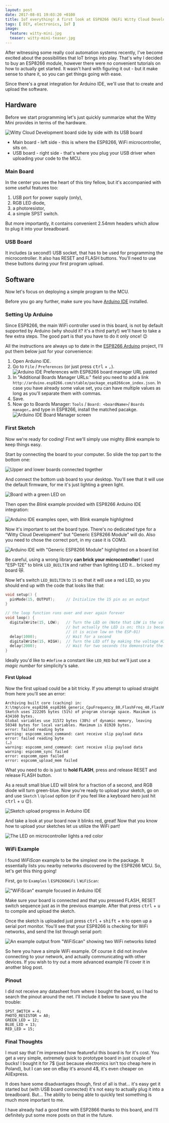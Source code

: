 ```yaml
---
layout: post
date: 2017-08-01 19:03:20 +0100
title: IoT everything! A first look at ESP8266 (WiFi Witty Cloud Development) board
tags: [ DIY, electronics, IoT ]
image:
  feature: witty-mini.jpg
  teaser: witty-mini-teaser.jpg
---
```


After witnessing some really cool automation systems recently, I've become excited about the possibilities that IoT brings into play. That's why I decided to buy an ESP8266 module, however there were no convenient tutorials on how to actually get started. It wasn't hard with figuring it out - but it make sense to share it, so you can get things going with ease.

Since there's a great integration for Arduino IDE, we'll use that to create and upload the software.

## Hardware

Before we start programming let's just quickly summarize what the Witty Mini provides in terms of the hardware.

![Witty Cloud Development board side by side with its USB board](images/posts/witty-mini/separated.jpg)

* Main board - left side - this is where the ESP8266, WiFi microcontroller, sits on.
* USB board - right side - that's where you plug your USB driver when uploading your code to the MCU.

### Main Board

In the center you see the heart of this tiny fellow, but it's accompanied with some useful features too:

1. USB port for power supply (only),
1. RGB LED diode,
1. a photoresistor,
1. a simple SPST switch.

But more importantly, it contains convenient 2.54mm headers which allow to plug it into your breadboard.

### USB Board

It includes (a second!) USB socket, that has to be used for programming the microcontroller. It also has RESET and FLASH buttons. You'll need to use these buttons during your first program upload.

## Software

Now let's focus on deploying a simple program to the MCU.

Before you go any further, make sure you have [Arduino IDE](https://www.arduino.cc/en/Main/Software) installed.

### Setting Up Arduino

Since ESP8266, the main WiFi controller used in this board, is not by default supported by Arduino (why should it? it's a third party!) we'll have to take a few extra steps. The good part is that you have to do it only once! 😉

All the instructions are always up to date in the [ESP8266 Arduino](https://github.com/esp8266/Arduino#installing-with-boards-manager) project, I'll put them below just for your convenience:

1. Open Arduino IDE.
1. Go to `File` / `Preferences` (or just press <kbd>ctrl</kbd> + <kbd>,</kbd>).
![Arduino IDE Preferences with ESP8266 board manager URL pasted](images/posts/witty-mini/arduino-ide-preferences.png)
1. In "Additional Boards Manager URLs:" field you need to add a link `http://arduino.esp8266.com/stable/package_esp8266com_index.json`. In case you have already some value set, you can have multiple values as long as you'll separate them with commas.
1. Save.
1. Now go to Boards Manager: `Tools` / `Board: <boardName>`/ `Boards manager…` and type in ESP8266, install the matched pacakge.
![Arduino IDE Board Manager screen](images/posts/witty-mini/arduino-board-manager.png)

### First Sketch

Now we're ready for coding! First we'll simply use mighty _Blink_ example to keep things easy.

Start by connecting the board to your computer. So slide the top part to the bottom one:

![Upper and lower boards connected together](images/posts/witty-mini/boards-connected.jpg)

And connect the bottom usb board to your desktop. You'll see that it will use the default firmware, for me it's just lighting a green light.

![Board with a green LED on](images/posts/witty-mini/green-led.jpg)

Then open the _Blink_ example provided with ESP8266 Arduino IDE integration:

![Arduino IDE examples open, with Blink example highlighted](images/posts/witty-mini/blink-example.png)

Now it's important to set the board type. There's no dedicated type for a "Witty Cloud Development" but "Generic ESP8266 Module" will do. Also you need to chose the correct port, in my case it is COM3.

![Arduino IDE with &quot;Generic ESP8266 Module&quot; highlighted on a board list](images/posts/witty-mini/board-settings.png)

<aside>
  Be careful, using a wrong library <strong>can brick your microcontroller</strong>! I used &quot;ESP-12E&quot; to blink <code>LED_BUILTIN</code> and rather than lighting LED it… bricked my board 😿.
</aside>

Now let's switch `LED_BUILTIN` to `15` so that it will use a red LED, so you should end up with the code that looks like that:

```cpp
void setup() {
  pinMode(15, OUTPUT);     // Initialize the 15 pin as an output
}

// the loop function runs over and over again forever
void loop() {
  digitalWrite(15, LOW);   // Turn the LED on (Note that LOW is the voltage level
                           // but actually the LED is on; this is because
                           // it is acive low on the ESP-01)
  delay(1000);             // Wait for a second
  digitalWrite(15, HIGH);  // Turn the LED off by making the voltage HIGH
  delay(2000);             // Wait for two seconds (to demonstrate the active low LED)
}
```

<aside>
  Ideally you&#39;d like to <code>#define</code> a constant like <code>LED_RED</code> but we&#39;ll just use a <em>magic number</em> for simplicity&#39;s sake.
</aside>

#### First Upload

Now the first upload could be a bit tricky. If you attempt to upload straight from here you'll see an error:

```
Archiving built core (caching) in: X:\tmp\core_esp8266_esp8266_generic_CpuFrequency_80,FlashFreq_40,FlashMode_dio,UploadSpeed_115200,FlashSize_512K64,ResetMethod_ck,Debug_Disabled,DebugLevel_None_____352fbb4a515bda32a7f9dcf0d11c00ac.a
Sketch uses 222205 bytes (51%) of program storage space. Maximum is 434160 bytes.
Global variables use 31572 bytes (38%) of dynamic memory, leaving 50348 bytes for local variables. Maximum is 81920 bytes.
error: failed reading byte
warning: espcomm_send_command: cant receive slip payload data
error: failed reading byte
(…)
warning: espcomm_send_command: cant receive slip payload data
warning: espcomm_sync failed
error: espcomm_open failed
error: espcomm_upload_mem failed
```

What you need to do is just to **hold FLASH**, press and release RESET and release FLASH button.

As a result small blue LED will blink for a fraction of a second, and RGB diode will turn green-blue. Now you're ready to upload your sketch, go on and use `Sketch` \ `Upload` option (or if you feel like a keyboard hero just hit <kbd>ctrl</kbd> + <kbd>u</kbd> 😉).

![Sketch upload progress in Arduino IDE](images/posts/witty-mini/successful-compile.png)

And take a look at your board now it blinks red, great! Now that you know how to upload your sketches let us utilize the WiFi part!

![The LED on microcontroller lights a red color](images/posts/witty-mini/red-led.jpg)

### WiFi Example

I found _WiFiScan_ example to be the simplest one in the package. It essentially lists you nearby networks discovered by the ESP8266 MCU. So, let's get this thing going!

First, go to `Examples` \ `ESP8266WiFi` \ `WiFiScan`:

![&quot;WiFiScan&quot; example focused in Arduino IDE](images/posts/witty-mini/wifi-scan-example.png)

Make sure your board is connected and that you pressed FLASH, RESET switch sequence just as in the previous example. After that press <kbd>ctrl</kbd> + <kbd>u</kbd> to compile and upload the sketch.

Once the sketch is uploaded just press <kbd>ctrl</kbd> + <kbd>shift</kbd> + <kbd>m</kbd> to open up a serial port monitor. You'll see that your ESP8266 is checking for WiFi networks, and send the list through serial port:

![An example output from &quot;WiFiScan&quot; showing two WiFi networks listed](images/posts/witty-mini/wifi-scan-example-output.png)

So here you have a simple WiFi example. Of course it did not involve connecting to your network, and actually communicating with other devices. If you wish to try out a more advanced example I'll cover it in another blog post.

### Pinout

I did not receive any datasheet from where I bought the board, so I had to search the pinout around the net. I'll include it below to save you the trouble:

```
SPST_SWITCH = 4;
PHOTO_RESISTOR = A0;
GREEN_LED = 12;
BLUE_LED = 13;
RED_LED = 15;
```

### Final Thoughts

I must say that I'm impressed how featureful this board is for it's cost. You get a very simple, extremely quick to prototype board in just couple of bucks! I bought it for 7$ (just because electronics isn't too cheap here in Poland), but I can see on eBay it's around 4$, it's even cheaper on AliExpress.

It does have some disadvantages though, first of all is that… it's easy get it started but (with USB board connected) it's not easy to actually plug it into a breadboard. But… The ability to being able to quickly test something is much more important to me.

I have already had a good time with ESP2866 thanks to this board, and I'll definitely put some more posts on that in the future.